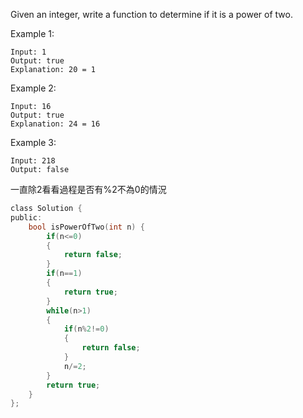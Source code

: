 Given an integer, write a function to determine if it is a power of two.

Example 1:
```
Input: 1
Output: true 
Explanation: 20 = 1
```
Example 2:
```
Input: 16
Output: true
Explanation: 24 = 16
```
Example 3:
```
Input: 218
Output: false
```
一直除2看看過程是否有%2不為0的情況

```c
class Solution {
public:
    bool isPowerOfTwo(int n) {
        if(n<=0)
        {
            return false;
        }
        if(n==1)
        {
            return true;
        }
        while(n>1)
        {
            if(n%2!=0)
            {
                return false;
            }
            n/=2;
        }
        return true;
    }
};
```
